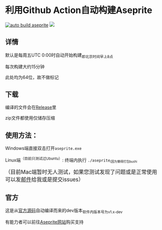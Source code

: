 # 利用Github Action自动构建Aseprite
[![auto build aseprite](https://github.com/Insouciant21/action_aseprite/workflows/auto%20build%20aseprite/badge.svg)](https://github.com/Insouciant21/action_aseprite/actions)
[![](https://data.jsdelivr.com/v1/package/gh/insouciant21/action_aseprite/badge)](https://www.jsdelivr.com/package/gh/insouciant21/action_aseprite)

## 详情

默认是每周五UTC 0:00时自动开始构建<sub>即北京时间早上8点</sub>

每次构建大约15分钟

此处均为64位，故不做标记

## 下载

编译的文件会在[Release](https://github.com/Insouciant21/action_aseprite/releases/latest)里

zip文件都使用仅储存压缩

## 使用方法：
Windows端直接双击打开<code>aseprite.exe</code>

Linux端<sup>（目前只测试过Ubuntu）</sup>: 终端内执行 <code>./aseprite</code><small><sub>(因为懒得打包bushi</sub></small>

<big>（目前Mac端暂时无人测试，如果您测试发现了问题或是正常使用可以发[邮件](mailto:2964318290@qq.com)给我或是提交issues）</big>

## 官方
这是从[官方源码](https://github.com/aseprite)自动编译而来的dev版本<sub>软件内版本号为v1.x-dev</sub>

有能力者可以前往[Aseprite网站](https://aseprite.org/#buy)购买支持
